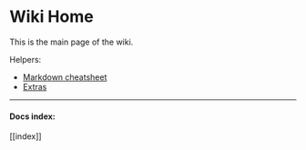 # Wiki Home

This is the main page of the wiki.

Helpers:
- [Markdown cheatsheet](help/cheatsheet)
- [Extras](help/extras)

***

#### Docs index:

[[index]]